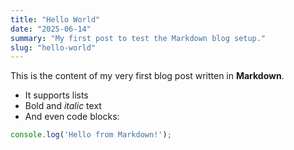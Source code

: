 ```yaml
---
title: "Hello World"
date: "2025-06-14"
summary: "My first post to test the Markdown blog setup."
slug: "hello-world"
---
```


This is the content of my very first blog post written in **Markdown**.

- It supports lists
- Bold and _italic_ text
- And even code blocks:

```js
console.log('Hello from Markdown!');
